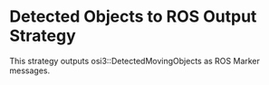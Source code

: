 # Detected Objects to ROS Output Strategy

This strategy outputs osi3::DetectedMovingObjects as ROS Marker messages.


